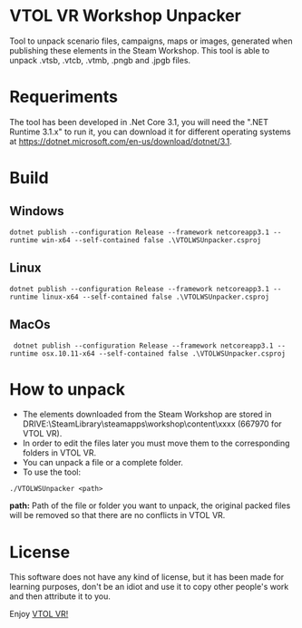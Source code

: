 ﻿# VTOL VR Workshop Unpacker
Tool to unpack scenario files, campaigns, maps or images, generated when publishing these elements in the Steam Workshop.
This tool is able to unpack .vtsb, .vtcb, .vtmb, .pngb and .jpgb files.
# Requeriments
The tool has been developed in .Net Core 3.1, you will need the ".NET Runtime 3.1.x" to run it, you can download it for different operating systems at https://dotnet.microsoft.com/en-us/download/dotnet/3.1.
# Build

## Windows
```dotnet publish --configuration Release --framework netcoreapp3.1 --runtime win-x64 --self-contained false .\VTOLWSUnpacker.csproj```
## Linux 
```dotnet publish --configuration Release --framework netcoreapp3.1 --runtime linux-x64 --self-contained false .\VTOLWSUnpacker.csproj```
## MacOs
``` dotnet publish --configuration Release --framework netcoreapp3.1 --runtime osx.10.11-x64 --self-contained false .\VTOLWSUnpacker.csproj```

# How to unpack
- The elements downloaded from the Steam Workshop are stored in DRIVE:\SteamLibrary\steamapps\workshop\content\xxxx (667970 for VTOL VR).
- In order to edit the files later you must move them to the corresponding folders in VTOL VR.
- You can unpack a file or a complete folder.
- To use the tool: 
```
./VTOLWSUnpacker <path>

```
**path:** Path of the file or folder you want to unpack, the original packed files will be removed so that there are no conflicts in VTOL VR.

# License
This software does not have any kind of license, but it has been made for learning purposes, don't be an idiot and use it to copy other people's work and then attribute it to you.

Enjoy [VTOL VR!](https://store.steampowered.com/app/667970/VTOL_VR/) 